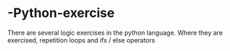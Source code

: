 # -Python-exercise

There are several logic exercises in the python language. Where they are exercised, repetition loops and ifs / else operators
